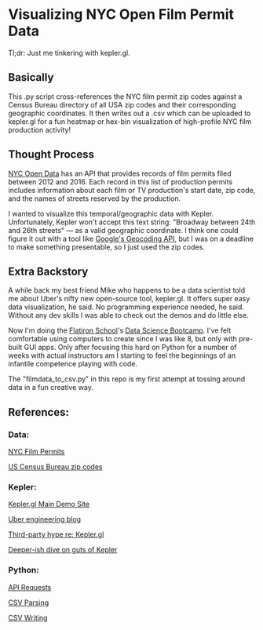 # Visualizing NYC Open Film Permit Data

Tl;dr: Just me tinkering with kepler.gl.

## Basically

This .py script cross-references the NYC film permit zip codes against a Census Bureau directory of all USA zip codes and their corresponding geographic coordinates. It then writes out a .csv which can be uploaded to kepler.gl for a fun heatmap or hex-bin visualization of high-profile NYC film production activity!

## Thought Process

[NYC Open Data](https://opendata.cityofnewyork.us/) has an API that provides records of film permits filed between 2012 and 2016. Each record in this list of production permits includes information about each film or TV production's start date, zip code, and the names of streets reserved by the production.

I wanted to visualize this temporal/geographic data with Kepler. Unfortunately, Kepler won't accept this text string: "Broadway between 24th and 26th streets" — as a valid geographic coordinate. I think one could figure it out with a tool like [Google's Geocoding API](https://developers.google.com/maps/documentation/geocoding/intro), but I was on a deadline to make something presentable, so I just used the zip codes.

## Extra Backstory

A while back my best friend Mike who happens to be a data scientist told me about Uber's nifty new open-source tool, kepler.gl. It offers super easy data visualization, he said. No programming experience needed, he said. Without any dev skills I was able to check out the demos and do little else.

Now I'm doing the [Flatiron School](https://flatironschool.com/)'s [Data Science Bootcamp](https://flatironschool.com/career-courses/data-science-bootcamp/). I've felt comfortable using computers to create since I was like 8, but only with pre-built GUI apps. Only after focusing this hard on Python for a number of weeks with actual instructors am I starting to feel the beginnings of an infantile competence playing with code.

The "filmdata_to_csv.py" in this repo is my first attempt at tossing around data in a fun creative way.

## References:

### Data:
[NYC Film Permits](https://data.cityofnewyork.us/City-Government/Film-Permits/tg4x-b46p)

[US Census Bureau zip codes](https://gist.github.com/erichurst/7882666)

### Kepler:
[Kepler.gl Main Demo Site](https://kepler.gl/#/)

[Uber engineering blog](https://eng.uber.com/keplergl)

[Third-party hype re: Kepler.gl](https://opensource.com/article/18/8/keplergl)

[Deeper-ish dive on guts of Kepler](https://medium.com/vis-gl/how-sometimes-assuming-the-earth-is-flat-helps-speed-up-rendering-in-deck-gl-c43b72fd6db4)

### Python:
[API Requests](http://docs.python-requests.org/en/master/user/quickstart/#make-a-request)

[CSV Parsing](https://stackoverflow.com/questions/39704096/parse-online-comma-delimited-text-file-in-python-3-5)

[CSV Writing](https://docs.python.org/2/library/csv.html)

